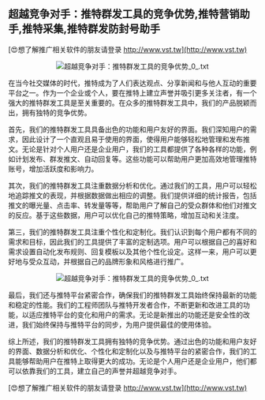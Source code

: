 ## **超越竞争对手：推特群发工具的竞争优势,推特营销助手,推特采集,推特群发防封号助手**

[😍想了解推广相关软件的朋友请登录 http://www.vst.tw](http://www.vst.tw)

 <center><img src="https://vst.tw/MP4/tuiguang/png/2.png" alt="超越竞争对手：推特群发工具的竞争优势_0_.txt"></center>

在当今社交媒体的时代，推特成为了人们表达观点、分享新闻和与他人互动的重要平台之一。作为一个企业或个人，要在推特上建立声誉并吸引更多关注者，有一个强大的推特群发工具是至关重要的。在众多的推特群发工具中，我们的产品脱颖而出，拥有独特的竞争优势。

首先，我们的推特群发工具具备出色的功能和用户友好的界面。我们深知用户的需求，因此设计了一个直观且易于使用的界面，使得用户能够轻松地管理和发布推文。无论是针对个人用户还是企业用户，我们的工具都提供了各种各样的功能，例如计划发布、群发推文、自动回复等。这些功能可以帮助用户更加高效地管理推特账号，增加活跃度和影响力。

其次，我们的推特群发工具注重数据分析和优化。通过我们的工具，用户可以轻松地追踪推文的表现，并根据数据做出相应的调整。我们提供详细的统计报告，包括推文的曝光量、点击率、转发量等等，帮助用户了解自己的受众群体和他们对推文的反应。基于这些数据，用户可以优化自己的推特策略，增加互动和关注度。

第三，我们的推特群发工具注重个性化和定制化。我们认识到每个用户都有不同的需求和目标，因此我们的工具提供了丰富的定制选项。用户可以根据自己的喜好和需求设置自动化发布规则、回复模板以及其他个性化设定。这样一来，用户可以更好地与受众互动，并根据自己的品牌形象和风格进行推广。

 <center><img src="https://vst.tw/MP4/tuiguang/png/4.png" alt="超越竞争对手：推特群发工具的竞争优势_0_.txt"></center>

最后，我们还与推特平台紧密合作，确保我们的推特群发工具始终保持最新的功能和稳定的性能。我们的工程师团队与推特开发者合作，不断更新和改进工具的功能，以适应推特平台的变化和用户的需求。无论是新推出的功能还是安全性的改进，我们始终保持与推特平台的同步，为用户提供最佳的使用体验。

综上所述，我们的推特群发工具拥有独特的竞争优势。通过出色的功能和用户友好的界面、数据分析和优化、个性化和定制化以及与推特平台的紧密合作，我们的工具能够帮助用户在推特上取得更大的成功。无论是个人用户还是企业用户，他们都可以依靠我们的工具，建立自己的声誉并超越竞争对手。

[😍想了解推广相关软件的朋友请登录 http://www.vst.tw](http://www.vst.tw)




